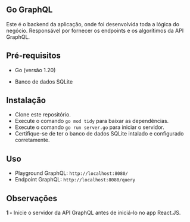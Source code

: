 ## Go GraphQL

Este é o backend da aplicação, onde foi desenvolvida toda a lógica do negócio. Responsável por fornecer os endpoints e os algorítimos da API GraphQL.

## Pré-requisitos

- Go (versão 1.20)

- Banco de dados SQLite

## Instalação

- Clone este repositório.
- Execute o comando `go mod tidy` para baixar as dependências.
- Execute o comando `go run server.go` para iniciar o servidor.
- Certifique-se de ter o banco de dados SQLite intalado e configurado corretamente.

## Uso

- Playground GraphQL: `http://localhost:8080/`
- Endpoint GraphQL: `http://localhost:8080/query`

## Observações

**1 -** Inicie o servidor da API GraphQL antes de iniciá-lo
no app React.JS.
